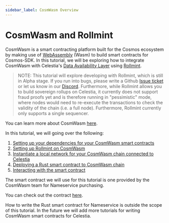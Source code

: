 ```yaml
---
sidebar_label: CosmWasm Overview
---
```


# CosmWasm and Rollmint

CosmWasm is a smart contracting platform built for the Cosmos
ecosystem by making use of [WebAssembly](https://webassembly.org/) (Wasm)
to build smart contracts for Cosmos-SDK. In this tutorial, we will be
exploring how to integrate CosmWasm with Celestia's
[Data Availability Layer](../concepts/how-celestia-works/data-availability-layer)
using [Rollmint](./rollmint.md).

> NOTE: This tutorial will explore developing with Rollmint,
  which is still in Alpha stage. If you run into bugs, please write a Github
  [Issue ticket](https://github.com/celestiaorg/docs/issues/new/choose)
  or let us know in our [Discord](https://discord.com/invite/YsnTPcSfWQ).
  Furthermore, while Rollmint allows you to build sovereign rollups
  on Celestia, it currently does not support fraud proofs yet and is
  therefore running in "pessimistic" mode, where nodes would need to
  re-execute the transactions to check the validity of the chain
  (i.e. a full node). Furthermore, Rollmint currently only supports
  a single sequencer.

You can learn more about CosmWasm [here](https://docs.cosmwasm.com/docs/1.0/).

In this tutorial, we will going over the following:

1. [Setting up your dependencies for your CosmWasm smart contracts](./cosmwasm-dependency.md)
2. [Setting up Rollmint on CosmWasm](./cosmwasm-dependency.md#wasmd-installation)
3. [Instantiate a local network for your CosmWasm chain connected to Celestia](./cosmwasm-environment.md)
4. [Deploying a Rust smart contract to CosmWasm chain](./cosmwasm-contract-deployment.md)
5. [Interacting with the smart contract](./cosmwasm-contract-interaction.md)

The smart contract we will use for this tutorial is one provided by
the CosmWasm team for Nameservice purchasing.

You can check out the contract [here](https://github.com/InterWasm/cw-contracts/tree/main/contracts/nameservice).

How to write the Rust smart contract for Nameservice is outside the scope of
this tutorial. In the future we will add more tutorials for writing CosmWasm
smart contracts for Celestia.
